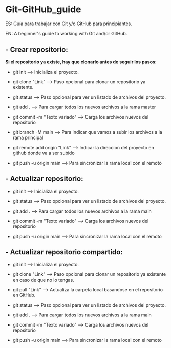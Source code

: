 # Git-GitHub_guide
ES: Guía para trabajar con Git y/o GitHub para principiantes.

EN: A beginner's guide to working with Git and/or GitHub.

## - Crear repositorio:

**Si el repositorio ya existe, hay que clonarlo antes de seguir los pasos:**

  - git init                                            --> Inicializa el proyecto.

  - git clone "Link"                                    --> Paso opcional para clonar un repositorio ya existente.
  
  - git status                                          --> Paso opcional para ver un listado de archivos del proyecto.
  
  - git add .                                           --> Para cargar todos los nuevos archivos a la rama master
  
  - git commit -m "Texto variado"                       --> Carga los archivos nuevos del repositorio
  
  - git branch -M main                                  --> Para indicar que vamos a subir los archivos a la rama principal
  
  - git remote add origin "Link"                        --> Indicar la direccion del proyecto en github donde va a ser subido
  
  - git push -u origin main                             --> Para sincronizar la rama local con el remoto 


## - Actualizar repositorio:

  - git init                                            --> Inicializa el proyecto.
  
  - git status                                          --> Paso opcional para ver un listado de archivos del proyecto.
  
  - git add .                                           --> Para cargar todos los nuevos archivos a la rama main
  
  - git commit -m "Texto variado"                       --> Carga los archivos nuevos del repositorio
  
  - git push -u origin main                             --> Para sincronizar la rama local con el remoto
  
  ## - Actualizar repositorio compartido:
  
  - git init                                            --> Inicializa el proyecto.
  
  - git clone "Link"                                    --> Paso opcional para clonar un repositorio ya existente en caso de que no lo tengas.
  
  - git pull "Link"                                     --> Actualiza la carpeta local basandose en el repositorio en GitHub.
  
  - git status                                          --> Paso opcional para ver un listado de archivos del proyecto.
  
  - git add .                                           --> Para cargar todos los nuevos archivos a la rama main
  
  - git commit -m "Texto variado"                       --> Carga los archivos nuevos del repositorio
  
  - git push -u origin main                             --> Para sincronizar la rama local con el remoto
